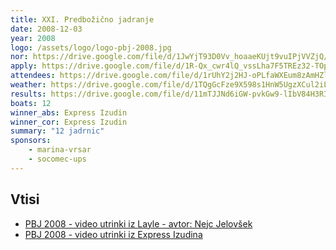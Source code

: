```yaml
---
title: XXI. Predbožično jadranje
date: 2008-12-03
year: 2008
logo: /assets/logo/logo-pbj-2008.jpg
nor: https://drive.google.com/file/d/1JwYjT93D0Vv_hoaaeKUjt9vuIPjVVZjQ/view?usp=sharing
apply: https://drive.google.com/file/d/1R-Qx_cwr4lQ_vssLha7F5TREz32-TOpP/view?usp=sharing
attendees: https://drive.google.com/file/d/1rUhY2j2HJ-oPLfaWXEum8zAmHZlargvc/view?usp=sharing
weather: https://drive.google.com/file/d/1TQgGcFze9X598s1HnW5UgzXCul2iLNIW/view?usp=sharing
results: https://drive.google.com/file/d/11mTJJNd6iGW-pvkGw9-lIbV84H3RIqFm/view?usp=sharing
boats: 12
winner_abs: Express Izudin
winner_cor: Express Izudin
summary: "12 jadrnic"
sponsors:
    - marina-vrsar
    - socomec-ups
---
```


## Vtisi
- [PBJ 2008 - video utrinki iz Layle - avtor: Nejc Jelovšek](https://www.youtube.com/watch?v=jPoAWJ38DO4)
- [PBJ 2008 - video utrinki iz Express Izudina](https://www.youtube.com/watch?v=LXhlu5gKSRg)
